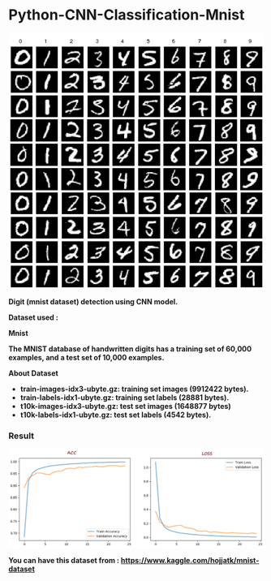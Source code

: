 # Python-CNN-Classification-Mnist

<img src = "img/Example-images-from-the-MNIST-dataset.png" width = 1000 ></img>


<strong> Digit (mnist dataset) detection using CNN model. </strpng>

Dataset used :

Mnist

The MNIST database of handwritten digits has a training set of 60,000 examples, and a test set of 10,000 examples.

About Dataset

<ul>

<li> train-images-idx3-ubyte.gz: training set images (9912422 bytes).</li>

<li> train-labels-idx1-ubyte.gz: training set labels (28881 bytes).</li>

<li> t10k-images-idx3-ubyte.gz: test set images (1648877 bytes)</li>

<li> t10k-labels-idx1-ubyte.gz: test set labels (4542 bytes).</li>

</ul>

### Result
<img src = "img/result(acc-loss).PNG"></img>

You can have this dataset from : https://www.kaggle.com/hojjatk/mnist-dataset 
